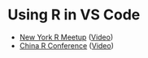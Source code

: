 # Using R in VS Code

* [New York R Meetup](https://www.meetup.com/nyhackr/events/281409325/) ([Video](https://www.youtube.com/watch?v=9xXBDU2z_8Y))
* [China R Conference](https://mp.weixin.qq.com/s/evXls4oNhOz5H3S3LOe3qw) ([Video](https://www.bilibili.com/video/BV1vL4y1p7fT?from=search&seid=18224907904444002622&spm_id_from=333.337.0.0))
